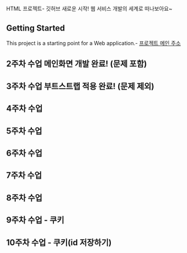  # 
HTML 프로젝트- 깃허브
새로운 시작! 웹 서비스 개발의 세계로 떠나보아요~
 ## Getting Started
 This project is a starting point for a Web application.- [프로젝트 메인 주소](https://github.com/KIDY-130/WEB_MAIN)
 ## 2주차 수업 메인화면 개발 완료! (문제 포함)
 ## 3주차 수업 부트스트랩 적용 완료! (문제 제외)
 ## 4주차 수업
 ## 5주차 수업
 ## 6주차 수업
 ## 7주차 수업 
 ## 8주차 수업 
 ## 9주차 수업 - 쿠키
 ## 10주차 수업 - 쿠키(id 저장하기)
 